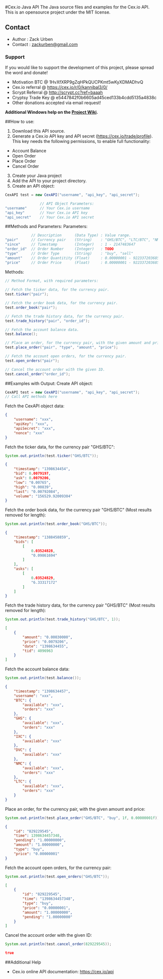 #Cex.io Java API
The Java source files and examples for the Cex.io API. This is an opensource project under the MIT license.

## Contact
* Author    : Zack Urben
* Contact   : zackurben@gmail.com

### Support
If you would like to support the development of this project, please spread the word and donate!

* Motivation BTC    @ 1HvXfXRP9gZqHPkQUCPKmt5wKyXDMADhvQ
* Cex.io referral   @ https://cex.io/r/0/kannibal3/0/
* Scrypt Referral   @ http://scrypt.cc?ref=baaah
* Cryptsy Trade Key @ e5447842f0b6605ad45ced133b4cdd5135a4838c
* Other donations accepted via email request!

**Additional Windows help on the [Project Wiki](https://github.com/zackurben/cex.io-api-java/wiki/Windows-Setup:-Basic-Help).**

##How to use:
1. Download this API source.
2. Generate a Cex.io API key and API secret (https://cex.io/trade/profile).
    This key needs the following permissions, to enable full functionality:
  * Account Balance
  * Open Order
  * Place Order
  * Cancel Order 
3. Create your Java project
4. Add the API to your project directory.
5. Create an API object:

```java 
CexAPI test = new CexAPI("username", "api_key", "api_secret");
```

```java 
                // API Object Parameters:
"username"      // Your Cex.io username
"api_key"       // Your Cex.io API key
"api_secret"    // Your Cex.io API secret
```

##Methods and Parameters:
Parameters:

```java 
            // Description      (Data Type) : Value range.
"pair"      // Currency pair    (String)    : "GHS/BTC", "LTC/BTC", "NMC/BTC", "GHS/NMC", "BF1/BTC"
"since"     // Timestamp        (Integer)   : 1 - 2147483647
"order_id"  // Order Number     (Integer)   : TODO
"type"      // Order Type       (String)    : "buy", "sell"
"amount"    // Order Quantitity (Float)     : 0.00000001 - 9223372036854775807
"price"     // Order Price      (Float)     : 0.00000001 - 9223372036854775807
```

Methods:

```java 
// Method Format, with required parameters:
   
// Fetch the ticker data, for the currency pair.
test.ticker("pair");

// Fetch the order book data, for the currency pair.
test.order_book("pair");

// Fetch the trade history data, for the currency pair.
test.trade_history("pair", "order_id");

// Fetch the account balance data.
test.balance();

// Place an order, for the currency pair, with the given amount and price.
test.place_order("pair", "type", "amount", "price");

// Fetch the account open orders, for the currency pair.
test.open_orders("pair");

// Cancel the account order with the given ID.
test.cancel_order("order_id");
```
 
##Examples with Output:
Create API object:

```java 
CexAPI test = new CexAPI("username", "api_key", "api_secret");
// Call API methods here
```

Fetch the CexAPI object data:

```json
{
    "username": "xxx",
    "apiKey": "xxx",
    "apiSecret": "xxx",
    "nonce": "xxx"
}
```

Fetch the ticker data, for the currency pair "GHS/BTC":

```java
System.out.println(test.ticker("GHS/BTC"));
```

```json
{
    "timestamp": "1398634454",
    "bid": 0.0079197,
    "ask": 0.0079206,
    "low": "0.00765",
    "high": "0.00839",
    "last": "0.00792084",
    "volume": "156529.92009304"
}
```

Fetch the order book data, for the currency pair "GHS/BTC" (Most results removed for length):

```java
System.out.println(test.order_book("GHS/BTC"));
```

```json
{
    "timestamp": "1388458859",
    "bids": [
        [
            0.03524828,
            "0.09861694"
        ]
    ],
    "asks": [
        [
            0.03524829,
            "6.33317172"
        ]
    ]
}
```

Fetch the trade history data, for the currency pair "GHS/BTC" (Most results removed for length):

```java
System.out.println(test.trade_history("GHS/BTC", 1));
```

```json
[
    {
        "amount": "0.00030000",
        "price": "0.0079206",
        "date": "1398634455",
        "tid": 4096963
    }
]
```

Fetch the account balance data:

```java
System.out.println(test.balance());
```

```json
{
    "timestamp": "1398634457",
    "username": "xxx",
    "BTC": {
        "available": "xxx",
        "orders": "xxx"
    },
    "GHS": {
        "available": "xxx",
        "orders": "xxx"
    },
    "IXC": {
        "available": "xxx"
    },
    "DVC": {
        "available": "xxx"
    },
    "NMC": {
        "available": "xxx",
        "orders": "xxx"
    },
    "LTC": {
        "available": "xxx",
        "orders": "xxx"
    }
}
```

Place an order, for the currency pair, with the given amount and price:

```java
System.out.println(test.place_order("GHS/BTC", "buy", 1f, 0.00000001f));
```

```json
{
    "id": "829229545",
    "time": 1398634457348,
    "pending": "1.00000000",
    "amount": "1.00000000",
    "type": "buy",
    "price": "0.00000001"
}
```

Fetch the account open orders, for the currency pair:

```java
System.out.println(test.open_orders("GHS/BTC"));
```

```json
[
    {
        "id": "829229545",
        "time": "1398634457348",
        "type": "buy",
        "price": "0.00000001",
        "amount": "1.00000000",
        "pending": "1.00000000"
    }
]
```

Cancel the account order with the given ID:

```java
System.out.println(test.cancel_order(829229545));
```

```json
true
```

##Additional Help
* Cex.io online API documentation: https://cex.io/api
